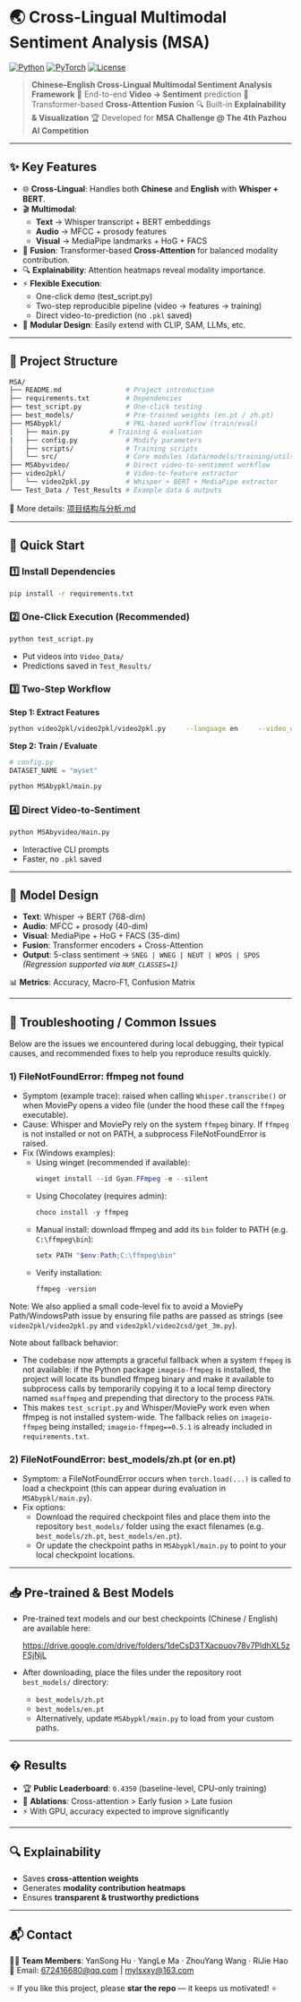 # 🌏 Cross-Lingual Multimodal Sentiment Analysis (MSA)

[![Python](https://img.shields.io/badge/python-3.8+-blue.svg)]()
[![PyTorch](https://img.shields.io/badge/PyTorch-2.2+-ee4c2c.svg)]()
[![License](https://img.shields.io/badge/license-MIT-green.svg)]()

> **Chinese–English Cross-Lingual Multimodal Sentiment Analysis Framework**
> 🎥 End-to-end **Video → Sentiment** prediction
> 🔗 Transformer-based **Cross-Attention Fusion**
> 🔍 Built-in **Explainability & Visualization**
> 🏆 Developed for **MSA Challenge @ The 4th Pazhou AI Competition**

---

## ✨ Key Features

- 🌐 **Cross-Lingual**: Handles both **Chinese** and **English** with **Whisper + BERT**.
- 🎬 **Multimodal**:
  - **Text** → Whisper transcript + BERT embeddings
  - **Audio** → MFCC + prosody features
  - **Visual** → MediaPipe landmarks + HoG + FACS
- 🔗 **Fusion**: Transformer-based **Cross-Attention** for balanced modality contribution.
- 🔍 **Explainability**: Attention heatmaps reveal modality importance.
- ⚡ **Flexible Execution**:
  - One-click demo (test_script.py)
  - Two-step reproducible pipeline (video → features → training)
  - Direct video-to-prediction (no `.pkl` saved)
- 🧩 **Modular Design**: Easily extend with CLIP, SAM, LLMs, etc.

---

## 📂 Project Structure

```bash
MSA/
├── README.md                # Project introduction
├── requirements.txt         # Dependencies
├── test_script.py           # One-click testing
├── best_models/             # Pre-trained weights (en.pt / zh.pt)
├── MSAbypkl/                # PKL-based workflow (train/eval)
│   ├── main.py		     # Training & evaluation
|   ├── config.py            # Modify parameters
│   ├── scripts/             # Training scripts
│   └── src/                 # Core modules (data/models/training/utils)
├── MSAbyvideo/              # Direct video-to-sentiment workflow
├── video2pkl/               # Video-to-feature extractor
│   └── video2pkl.py         # Whisper + BERT + MediaPipe extractor
└── Test_Data / Test_Results # Example data & outputs
```

📖 More details: [项目结构与分析.md](./项目结构与分析.md)

---

## 🚀 Quick Start

### 1️⃣ Install Dependencies

```bash
pip install -r requirements.txt
```

### 2️⃣ One-Click Execution (Recommended)

```bash
python test_script.py
```

- Put videos into `Video_Data/`
- Predictions saved in `Test_Results/`

### 3️⃣ Two-Step Workflow

**Step 1: Extract Features**

```bash
python video2pkl/video2pkl/video2pkl.py     --language en     --video_dir ./Video_Data     --csv_path ./meta.csv     --output_dir ./MSAbypkl/data/data_pkl/myset
```

**Step 2: Train / Evaluate**

```python
# config.py
DATASET_NAME = "myset"
```

```bash
python MSAbypkl/main.py
```

### 4️⃣ Direct Video-to-Sentiment

```bash
python MSAbyvideo/main.py
```

- Interactive CLI prompts
- Faster, no `.pkl` saved

---

## 🧠 Model Design

- **Text**: Whisper → BERT (768-dim)
- **Audio**: MFCC + prosody (40-dim)
- **Visual**: MediaPipe + HoG + FACS (35-dim)
- **Fusion**: Transformer encoders + Cross-Attention
- **Output**: 5-class sentiment → `SNEG | WNEG | NEUT | WPOS | SPOS`
  *(Regression supported via `NUM_CLASSES=1`)*

📊 **Metrics**: Accuracy, Macro-F1, Confusion Matrix

---

## 🔧 Troubleshooting / Common Issues

Below are the issues we encountered during local debugging, their typical causes, and recommended fixes to help you reproduce results quickly.

### 1) FileNotFoundError: ffmpeg not found

- Symptom (example trace): raised when calling `Whisper.transcribe()` or when MoviePy opens a video file (under the hood these call the `ffmpeg` executable).
- Cause: Whisper and MoviePy rely on the system `ffmpeg` binary. If `ffmpeg` is not installed or not on PATH, a subprocess FileNotFoundError is raised.
- Fix (Windows examples):
  - Using winget (recommended if available):
    ```powershell
    winget install --id Gyan.FFmpeg -e --silent
    ```
  - Using Chocolatey (requires admin):
    ```powershell
    choco install -y ffmpeg
    ```
  - Manual install: download ffmpeg and add its `bin` folder to PATH (e.g. `C:\ffmpeg\bin`):
    ```powershell
    setx PATH "$env:Path;C:\ffmpeg\bin"
    ```
  - Verify installation:
    ```powershell
    ffmpeg -version
    ```

Note: We also applied a small code-level fix to avoid a MoviePy Path/WindowsPath issue by ensuring file paths are passed as strings (see `video2pkl/video2pkl.py` and `video2pkl/video2csd/get_3m.py`).

Note about fallback behavior:

- The codebase now attempts a graceful fallback when a system `ffmpeg` is not available: if the Python package `imageio-ffmpeg` is installed, the project will locate its bundled ffmpeg binary and make it available to subprocess calls by temporarily copying it to a local temp directory named `msaffmpeg` and prepending that directory to the process `PATH`.
- This makes `test_script.py` and Whisper/MoviePy work even when ffmpeg is not installed system-wide. The fallback relies on `imageio-ffmpeg` being installed; `imageio-ffmpeg==0.5.1` is already included in `requirements.txt`.

### 2) FileNotFoundError: best_models/zh.pt (or en.pt)

- Symptom: a FileNotFoundError occurs when `torch.load(...)` is called to load a checkpoint (this can appear during evaluation in `MSAbypkl/main.py`).
- Fix options:
  - Download the required checkpoint files and place them into the repository `best_models/` folder using the exact filenames (e.g. `best_models/zh.pt`, `best_models/en.pt`).
  - Or update the checkpoint paths in `MSAbypkl/main.py` to point to your local checkpoint locations.

---

## 📥 Pre-trained & Best Models

- Pre-trained text models and our best checkpoints (Chinese / English) are available here:

  https://drive.google.com/drive/folders/1deCsD3TXacpuov78v7PldhXL5zFSjNjL
- After downloading, place the files under the repository root `best_models/` directory:

  - `best_models/zh.pt`
  - `best_models/en.pt`
  - Alternatively, update `MSAbypkl/main.py` to load from your custom paths.

---

## � Results

- 🏆 **Public Leaderboard**: `0.4350` (baseline-level, CPU-only training)
- 🔬 **Ablations**: Cross-attention > Early fusion > Late fusion
- ⚡ With GPU, accuracy expected to improve significantly

---

## 🔍 Explainability

- Saves **cross-attention weights**
- Generates **modality contribution heatmaps**
- Ensures **transparent & trustworthy predictions**

---

## 📬 Contact

👨‍💻 **Team Members**: YanSong Hu · YangLe Ma · ZhouYang Wang · RiJie Hao
📧 Email: 672416680@qq.com | mylsxxy@163.com

⭐ If you like this project, please **star the repo** — it keeps us motivated! ⭐
